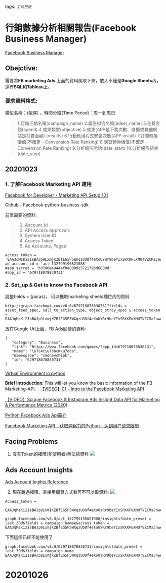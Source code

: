 ###### tags: `工作日誌`

# 行銷數據分析相關報告(Facebook Business Manager)
[Facebook Business Manager](https://business.facebook.com/adsmanager/manage/campaigns?act=132799196821088&business_id=743007782446785)

## Obejctive:
需要將**FB marketing Ads** 上面的資料爬取下來，放入不僅是**Google Sheets**內，還有**SQL和Tableau**上。

### 要求資料格式:
欄位名稱：(依序)
。時間分段(Time Period)：周一到周日
> 1.行銷活動名稱(campaign_name)
2.廣告組合名稱(adset_name)
3.花費金額(spend)
4.成果類型(objective)
5.成果(APP是下載次數、直播或其他網站是打賞金額) (results)
6.行動應用程式安裝次數(APP install)
7.訂閱轉換價值(不確定 - Convension Rate Ranking)
8.購買轉換價值(不確定 - Convension Rate Ranking)
9.分析報告開始(date_start)
10.分析報告結束(date_stop)
>

## 20201023 
### 1. 了解Facebook Marketing API 運用
[Facebook for Developer - Marketing API Setup 101](https://developers.facebook.com/ads/blog/post/v2/2018/11/01/marketing-api-setup-101/)

[Github - Facebook-python-business-sdk](https://github.com/facebook/facebook-python-business-sdk?fbclid=IwAR1IF-dAmqaYunRjw8EgQLXQlbezsrWzzpPTMZXGTkoCFtja0YbP11r4Av4)

前置需要的資料:
> 1. Account_Id
> 2. API Access Approvals
> 3. System User ID
> 4. Access Token
> 5. Ad Accounts, Pages

```python=
access_token = 'EAAJqMzKi2IsBAJp9LxmjKZBfEG5P5WXqzUO8f4eXoUYRr9beYIxSRXKFuXMUTVZCMaJnwewurtWpq93qiyB7X8wfDotZCQZC5M1B9YZAgIuiTEY5cHgOZAhmxGpOin6DM0HZAPcAmzs8YDBnAs4YzS9D1D5jZCLWLUkdhGVhbmddkAZDZD'
ad_account_id = 'act_132799196821088'
#app_secret = 'b3700e4944af0e889dc572179bd6800d'
#app_id = '679718078830731'

```

### 2. Set_up & Get to know the Facebook API

調整fields = {paras}， 可以獲取marketing sheets欄位內的資料
```python=
http://graph.facebook.com/v8.0/679718078830731?fields = asset_feed_spec, call_to_action_type, object_stroy_spec & access_token = EAAJqMzKi2IsBAJp9LxmjKZBfEG5P5WXqzUO8f4eXoUYRr9beYIxSRXKFuXMUTVZCMaJnwewurtWpq93qiyB7X8wfDotZCQZC5M1B9YZAgIuiTEY5cHgOZAhmxGpOin6DM0HZAPcAmzs8YDBnAs4YzS9D1D5jZCLWLUkdhGVhbmddkAZDZD
```
放在Google Url上面，FB Ads回傳的資料:
```json=
{
   "category": "Business",
   "link": "https://www.facebook.com/games/?app_id=679718078830731",
   "name": "\u7c4c\u78bcK\u7dda",
   "namespace": "cmoneychipk",
   "id": "679718078830731"
}
```

[Virtual Environment in python](https://ithelp.ithome.com.tw/articles/10199980)

**Brief introduction**: This will let you know the basic information of the FB-Marketing-API。
[【VIDEO】01 - Intro to the Facebook Marketing API](https://www.youtube.com/watch?v=to4uTxSNo6Q&ab_channel=kitchn_io)

[【VIDEO】Scrape Facebook & Instagram Ads Insight Data API for Marketing & Performance Metrics (2020)](https://www.youtube.com/watch?v=c10IPpfh0e0&ab_channel=StevesieData)

[Python Facebook Ads Api简介](https://linpingta.github.io/blog/2015/03/07/python-facebook-ads-api-introduction/)

[Facebook Marketing API - 获取洞察力的Python - 达到用户请求限制](https://xbuba.com/questions/47834523)


## Facing Problems
1. 沒有Token的權限(非使用者)無法抓資料
![](https://i.imgur.com/lvIfZle.png)


## Ads Account Insights
[Ads Account Ingihts Reference](https://developers.facebook.com/docs/marketing-api/reference/ad-account/insights/)

2. 現在跳過權限，直接用網頁方式看可不可以取資料:
![](https://i.imgur.com/5zExLNY.png)

```
Access_token = 

EAAJqMzKi2IsBAJp9LxmjKZBfEG5P5WXqzUO8f4eXoUYRr9beYIxSRXKFuXMUTVZCMaJnwewurtWpq93qiyB7X8wfDotZCQZC5M1B9YZAgIuiTEY5cHgOZAhmxGpOin6DM0HZAPcAmzs8YDBnAs4YzS9D1D5jZCLWLUkdhGVhbmddkAZDZD
```

```python=
graph.facebook.com/v8.0/act_132799196821088/insights?date_preset = last_30d&fields = campaign_namee&access_token = EAAJqMzKi2IsBAJp9LxmjKZBfEG5P5WXqzUO8f4eXoUYRr9beYIxSRXKFuXMUTVZCMaJnwewurtWpq93qiyB7X8wfDotZCQZC5M1B9YZAgIuiTEY5cHgOZAhmxGpOin6DM0HZAPcAmzs8YDBnAs4YzS9D1D5jZCLWLUkdhGVhbmddkAZDZD
```

下面這個已經不能使用了
```python=
graph.facebook.com/v8.0/679718078830731/insights?date_preset = last_30d&fields = campaign_name EAAJqMzKi2IsBAJp9LxmjKZBfEG5P5WXqzUO8f4eXoUYRr9beYIxSRXKFuXMUTVZCMaJnwewurtWpq93qiyB7X8wfDotZCQZC5M1B9YZAgIuiTEY5cHgOZAhmxGpOin6DM0HZAPcAmzs8YDBnAs4YzS9D1D5jZCLWLUkdhGVhbmddkAZDZD
```

# 20201026 